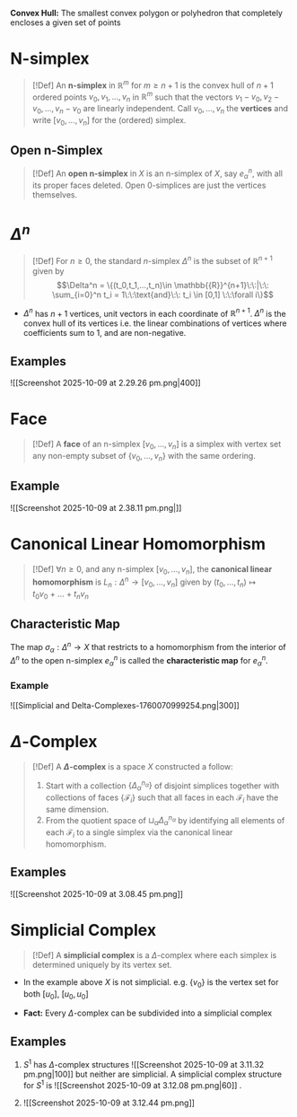 
**Convex Hull:** The smallest convex polygon or polyhedron that completely encloses a given set of points

# N-simplex

>[!Def]
>An **n-simplex** in $\mathbb{R}^m$ for $m\geq n + 1$ is the convex hull of $n+1$ ordered points $v_0,v_1,...,v_n$ in $\mathbb{R}^m$ such that the vectors $v_1-v_0, v_2-v_0, ... , v_n - v_0$ are linearly independent. 
>Call $v_0,...,v_n$ the **vertices** and write $[v_0,...,v_n]$ for the (ordered) simplex.

## Open n-Simplex

>[!Def] 
>An **open n-simplex** in $X$ is an n-simplex of $X$, say $e_\alpha^n$, with all its proper faces deleted.
>Open $0$-simplices are just the vertices themselves.

# $\Delta^n$ 

>[!Def] 
>For $n \geq 0$, the standard $n$-simplex $\Delta^n$ is the subset of $\mathbb{R}^{n+1}$ given by 
>$$\Delta^n = \{(t_0,t_1,...,t_n)\in \mathbb{{R}}^{n+1}\:\:|\:\: \sum_{i=0}^n t_i = 1\:\:\text{and}\:\: t_i \in [0,1] \:\:\forall i\}$$

- $\Delta^n$ has $n+1$ vertices, unit vectors in each coordinate of $\mathbb{R}^{n+1}$. $\Delta^n$ is the convex hull of its vertices i.e. the linear combinations of vertices where coefficients sum to 1, and are non-negative.
## Examples

![[Screenshot 2025-10-09 at 2.29.26 pm.png|400]] 


# Face

>[!Def] 
>A **face** of an n-simplex $[v_0,...,v_n]$ is a simplex with vertex set any non-empty subset of $\{v_0,...,v_n\}$ with the same ordering.

## Example

![[Screenshot 2025-10-09 at 2.38.11 pm.png|]]


# Canonical Linear Homomorphism

>[!Def] 
>$\forall n \geq 0$, and any n-simplex $[v_0,...,v_n]$, the **canonical linear homomorphism** is $L_n:\Delta^n \to [v_0,...,v_n]$ given by $(t_0,...,t_n)\mapsto t_0v_0 \:+\: ... \:+\: t_n v_n$

## Characteristic Map

The map $\sigma_\alpha:\Delta^n \to X$ that restricts to a homomorphism from the interior of $\Delta^n$ to the open n-simplex $e_\alpha^n$ is called the **characteristic map** for $e_\alpha^n$.

### Example

![[Simplicial and Delta-Complexes-1760070999254.png|300]]

# $\Delta$-Complex

>[!Def] 
>A **$\Delta$-complex** is a space $X$ constructed a follow:
>1. Start with a collection $\{\Delta_\alpha^{n_\alpha}\}$ of disjoint simplices together with collections of faces $\{\mathcal{F}_i\}$ such that all faces in each $\mathcal{F}_i$ have the same dimension.
>2. From the quotient space of $\sqcup_\alpha \Delta_\alpha^{n_\alpha}$ by identifying all elements of each $\mathcal{F}_i$ to a single simplex via the canonical linear homomorphism.

## Examples

![[Screenshot 2025-10-09 at 3.08.45 pm.png]]


# Simplicial Complex

>[!Def] 
>A **simplicial complex** is a $\Delta$-complex where each simplex is determined uniquely by its vertex set.

- In the example above $X$ is not simplicial. e.g. $\{v_0\}$ is the vertex set for both $[u_0]$, $[u_0,u_0]$ 

- **Fact:** Every $\Delta$-complex can be subdivided into a simplicial complex
## Examples 

1. $S^1$ has $\Delta$-complex structures ![[Screenshot 2025-10-09 at 3.11.32 pm.png|100]] 
   but neither are simplicial. A simplicial complex structure for $S^1$ is ![[Screenshot 2025-10-09 at 3.12.08 pm.png|60]] .

2. ![[Screenshot 2025-10-09 at 3.12.44 pm.png]]


